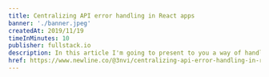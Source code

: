 ```yaml
---
title: Centralizing API error handling in React apps
banner: './banner.jpeg'
createdAt: 2019/11/19
timeInMinutes: 10
publisher: fullstack.io
description: In this article I'm going to present to you a way of handling your API errors once and for all in a centralized and easily extendable way, regardless of the state-management library (Redux, Apollo, etc.) that you are using.
href: https://www.newline.co/@3nvi/centralizing-api-error-handling-in-react-apps--80296494
---
```

